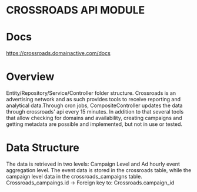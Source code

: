 # CROSSROADS API MODULE

# Docs
https://crossroads.domainactive.com/docs

# Overview
Entity/Repository/Service/Controller folder structure.
Crossroads is an advertising network and as such provides tools to receive reporting and analytical data.Through cron jobs, CompositeController updates the data through crossroads' api every 15 minutes. In addition to that several tools that allow checking for domains and availability, creating campaigns and getting metadata are possible and implemented, but not in use or tested.

# Data Structure
The data is retrieved in two levels: Campaign Level and Ad hourly event aggregation level.
The event data is stored in the crossroads table, while the campaign level data in the crossroads_campaigns table.
Crossroads_campaings.id -> Foreign key to: Crossroads.campaign_id